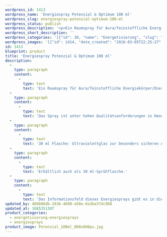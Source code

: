 ```yaml
---
wordpress_id: 1413
wordpress_name: 'Energiespray Potenzial & Optimum 100 ml'
wordpress_slug: energiespray-potenzial-optimum-100-ml
wordpress_status: publish
wordpress_description: '<p>Ein Raumspray für Aura/feinstoffliche Energiekörper/Energiefelder und Räume mit einem aktivierbaren Informationsfeld zu Potenzial und Optimum sowie dem energetischen Zugang zu den dazugehörigen universellen Wissenspools. Mit Potenzial sind hier sämtliche individuell angelegten Potenziale gemeint. Optimum bezeichnet das optimal mögliche für einen Menschen.</p><p>Das Spray ist unter hohen Qualitätsanforderungen in Handarbeit in Deutschland hergestellt aus mehrfach gereinigtem und energetisiertem Wasser (76%, konserviert mit 96%igem Weingeist (24%). Abgestimmt auf die Energie ist die Komposition von naturreinen ätherischen Ölen* (Duftrichtung: ledrig, kontrastreich).</p><p>30 ml Flasche: Ultraviolettglas zur besonders sicheren Aufbewahrung mit hochwertigem, goldfarbenen Metallpumpzerstäuber mit Schutzkappe (Steigrohr: Kunststoff). Etikett: sasserfest, leicht energetisiert mit dem Informationsfeld des Airsprays.</p><p>Erhältlich auch als <a href="https://my.feenbaum.de/produkt/energiespray-potenzial-optimum/">30 ml-Sprühflasche</a>.</p><p>Das Informationsfeld dieses Energiesprays gibt es in diesem Shop auch als <a href="https://my.feenbaum.de/produkt-kategorie/energiebilder/fotokarten/energetisierung-fotokarten/">Fotokarte</a>, <a href="https://my.feenbaum.de/produkt-kategorie/energiebilder/wandbilder/energetisierung/">Wandbild</a> und <a href="https://my.feenbaum.de/produkt-kategorie/energiekissen/energetisierung-energiekissen/">Energiekissen</a></p><p><a href="https://my.feenbaum.de/anwendung-energiesprays/">Anwendungshinweise</a></p>'
wordpress_short_description: ''
wordpress_categories: '[{"id": 30, "name": "Energetisierung", "slug": "energetisierung-energiesprays"}, {"id": 29, "name": "Energiesprays", "slug": "energiesprays"}]'
wordpress_images: '[{"id": 1414, "date_created": "2016-03-05T22:25:27", "date_created_gmt": "2016-03-05T20:25:27", "date_modified": "2016-03-05T22:25:27", "date_modified_gmt": "2016-03-05T20:25:27", "src": "https://my.feenbaum.de/wp-content/uploads/2016/03/Potenzial_100ml_800x800px.jpg", "name": "Potenzial_100ml_800x800px", "alt": ""}, {"id": 1222, "date_created": "2016-02-26T01:33:47", "date_created_gmt": "2016-02-25T23:33:47", "date_modified": "2016-02-26T01:33:47", "date_modified_gmt": "2016-02-25T23:33:47", "src": "https://my.feenbaum.de/wp-content/uploads/2016/02/16-Potenziale-Optimum_800x800-W2.jpg", "name": "16-Potenziale-Optimum_800x800-W2", "alt": ""}]'
id: 1413
blueprint: product
title: 'Energiespray Potenzial & Optimum 100 ml'
description:
  -
    type: paragraph
    content:
      -
        type: text
        text: 'Ein Raumspray für Aura/feinstoffliche Energiekörper/Energiefelder und Räume mit einem aktivierbaren Informationsfeld zu Potenzial und Optimum sowie dem energetischen Zugang zu den dazugehörigen universellen Wissenspools. Mit Potenzial sind hier sämtliche individuell angelegten Potenziale gemeint. Optimum bezeichnet das optimal mögliche für einen Menschen.'
  -
    type: paragraph
    content:
      -
        type: text
        text: 'Das Spray ist unter hohen Qualitätsanforderungen in Handarbeit in Deutschland hergestellt aus mehrfach gereinigtem und energetisiertem Wasser (76%, konserviert mit 96%igem Weingeist (24%). Abgestimmt auf die Energie ist die Komposition von naturreinen ätherischen Ölen* (Duftrichtung: ledrig, kontrastreich).'
  -
    type: paragraph
    content:
      -
        type: text
        text: '30 ml Flasche: Ultraviolettglas zur besonders sicheren Aufbewahrung mit hochwertigem, goldfarbenen Metallpumpzerstäuber mit Schutzkappe (Steigrohr: Kunststoff). Etikett: sasserfest, leicht energetisiert mit dem Informationsfeld des Airsprays.'
  -
    type: paragraph
    content:
      -
        type: text
        text: 'Erhältlich auch als 30 ml-Sprühflasche.'
  -
    type: paragraph
    content:
      -
        type: text
        text: 'Das Informationsfeld dieses Energiesprays gibt es in diesem Shop auch als Fotokarte, Wandbild und Energiekissen'
updated_by: 489b06db-283b-4690-a50e-8a3ba37dc968
updated_at: 1685351307
product_categories:
  - energetisierung-energiesprays
  - energiesprays
product_image: Potenzial_100ml_800x800px.jpg
---
```

